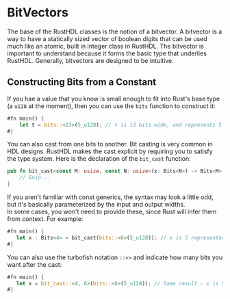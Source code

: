 # BitVectors

The base of the RustHDL classes is the notion of a bitvector.
A bitvector is a way to have a statically sized vector of boolean digits
that can be used much like an atomic, built in integer class in RustHDL.
The bitvector is important to understand because it forms the basic
type that underlies RustHDL.  Generally, bitvectors are designed
to be intuitive.  

## Constructing Bits from a Constant

If you hae a value that you know is small enough to fit into Rust's
base type (a `u128` at the moment), then you can use the `bits`
function to construct it:

```rust
#fn main() {
    let t = bits::<13>(5_u128); // t is 13 bits wide, and represents 5
#}
```

You can also cast from one bits to another.  Bit casting is very common
in HDL designs.  RustHDL makes the cast explicit by requiring you
to satisfy the type system.  Here is the declaration of the
`bit_cast` function:

```rust
pub fn bit_cast<const M: usize, const N: usize>(x: Bits<N>) -> Bits<M> {
    // Snip...
}
```

If you aren't familiar with const generics, the syntax may look a little
odd, but it's basically parameterized by the input and output widths.  
In some cases, you won't need to provide these, since Rust will infer
them from context.  For example:

```rust
#fn main() {
   let x : Bits<4> = bit_cast(bits::<6>(5_u128)); // x is 5 represented with 4 bits  
#}
```

You can also use the turbofish notation `::<>` and indicate how many
bits you want after the cast:

```rust
#fn main() {
   let x = bit_cast::<4, 6>(bits::<6>(5_u128)); // Same result - x is 5 represented with 4 bits.   
#}
```

